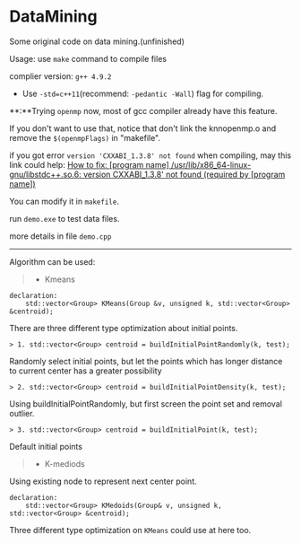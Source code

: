 # DataMining
Some original code on data mining.(unfinished)

Usage: use `make` command to compile files

complier version: `g++ 4.9.2`
- Use `-std=c++11`(recommend: `-pedantic -Wall`) flag for compiling.

**:**Trying `openmp` now, most of gcc compiler already have this feature.

If you don't want to use that, notice that don't link the knnopenmp.o and remove the `$(openmpFlags)` in "makefile".

if you got error `version 'CXXABI_1.3.8' not found` when compiling, may this link could help: [How to fix: [program name] /usr/lib/x86_64-linux-gnu/libstdc++.so.6: version CXXABI_1.3.8' not found (required by [program name])](http://stackoverflow.com/questions/20357033/how-to-fix-program-name-usr-lib-x86-64-linux-gnu-libstdc-so-6-version-cxx)

You can modify it in `makefile`.

run `demo.exe` to test data files.

more details in file `demo.cpp`

---

Algorithm can be used:

> + Kmeans

    declaration:
        std::vector<Group> KMeans(Group &v, unsigned k, std::vector<Group> &centroid);

There are three different type optimization about initial points.

    > 1. std::vector<Group> centroid = buildInitialPointRandomly(k, test);

Randomly select initial points, but let the points which has longer distance to current center has a greater possibility

    > 2. std::vector<Group> centroid = buildInitialPointDensity(k, test);

Using buildInitialPointRandomly, but first screen the point set and removal outlier.

    > 3. std::vector<Group> centroid = buildInitialPoint(k, test);

Default initial points
    

> + K-mediods

Using existing node to represent next center point.

    declaration:
        std::vector<Group> KMedoids(Group& v, unsigned k, std::vector<Group> &centroid);

Three different type optimization on `KMeans` could use at here too.
